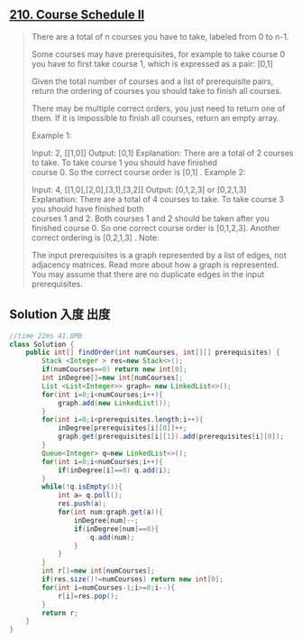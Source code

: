 ## [210. Course Schedule II](https://leetcode-cn.com/problems/course-schedule-ii/)

> There are a total of n courses you have to take, labeled from 0 to n-1.
>
> Some courses may have prerequisites, for example to take course 0 you have to first take course 1, which is expressed as a pair: [0,1]
>
> Given the total number of courses and a list of prerequisite pairs, return the ordering of courses you should take to finish all courses.
>
> There may be multiple correct orders, you just need to return one of them. If it is impossible to finish all courses, return an empty array.
>
> Example 1:
>
> Input: 2, [[1,0]] 
> Output: [0,1]
> Explanation: There are a total of 2 courses to take. To take course 1 you should have finished   
>              course 0. So the correct course order is [0,1] .
> Example 2:
>
> Input: 4, [[1,0],[2,0],[3,1],[3,2]]
> Output: [0,1,2,3] or [0,2,1,3]
> Explanation: There are a total of 4 courses to take. To take course 3 you should have finished both     
>              courses 1 and 2. Both courses 1 and 2 should be taken after you finished course 0. 
>              So one correct course order is [0,1,2,3]. Another correct ordering is [0,2,1,3] .
> Note:
>
> The input prerequisites is a graph represented by a list of edges, not adjacency matrices. Read more about how a graph is represented.
> You may assume that there are no duplicate edges in the input prerequisites.
>



## Solution 入度 出度

```java
//time 22ms 41.8MB
class Solution {
    public int[] findOrder(int numCourses, int[][] prerequisites) {
        Stack <Integer > res=new Stack<>();
        if(numCourses==0) return new int[0];
        int inDegree[]=new int[numCourses];
        List <List<Integer>> graph= new LinkedList<>();
        for(int i=0;i<numCourses;i++){
            graph.add(new LinkedList());
        }
        for(int i=0;i<prerequisites.length;i++){
            inDegree[prerequisites[i][0]]++;
            graph.get(prerequisites[i][1]).add(prerequisites[i][0]);
        }
        Queue<Integer> q=new LinkedList<>();
        for(int i=0;i<numCourses;i++){
            if(inDegree[i]==0) q.add(i);
        }
        while(!q.isEmpty()){
            int a= q.poll();
            res.push(a);
            for(int num:graph.get(a)){
                inDegree[num]--;
                if(inDegree[num]==0){
                    q.add(num);
                }
            }
        }
        int r[]=new int[numCourses];
        if(res.size()!=numCourses) return new int[0];
        for(int i=numCourses-1;i>=0;i--){
            r[i]=res.pop();
        }
        return r;
    }
}
```

